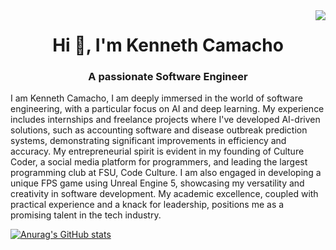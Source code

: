 <img align="right" src="https://visitor-badge.laobi.icu/badge?page_id=jwenjian.visitor-badge&left_color=red&right_color=green&left_text=HelloVisitors" />

### <h1 align="center">Hi 👋, I'm Kenneth Camacho</h1>
<h3 align="center">A passionate Software Engineer</h3>
<p>I am Kenneth Camacho, I am deeply immersed in the world of software engineering, with a particular focus on AI and deep learning. My experience includes internships and freelance projects where I've developed AI-driven solutions, such as accounting software and disease outbreak prediction systems, demonstrating significant improvements in efficiency and accuracy. My entrepreneurial spirit is evident in my founding of Culture Coder, a social media platform for programmers, and leading the largest programming club at FSU, Code Culture. I am also engaged in developing a unique FPS game using Unreal Engine 5, showcasing my versatility and creativity in software development. My academic excellence, coupled with practical experience and a knack for leadership, positions me as a promising talent in the tech industry.</p>


[![Anurag's GitHub stats](https://github-readme-stats.vercel.app/api?username=kennethcxv)](https://github.com/anuraghazra/github-readme-stats)
